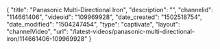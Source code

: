 {
    "title": "Panasonic Multi-Directional Iron",
    "description": "",
    "channelid": "114661406",
    "videoid": "109969928",
    "date_created": "1502518754",
    "date_modified": "1504247454",
    "type": "captivate",
    "layout": "channelVideo",
    "url": "\/latest-videos\/panasonic-multi-directional-iron\/114661406-109969928"
}
